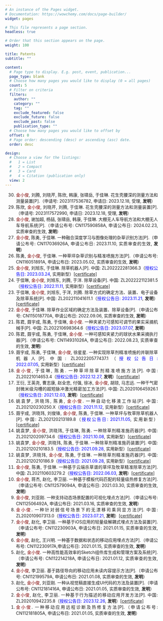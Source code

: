 ```yaml
---
# An instance of the Pages widget.
# Documentation: https://wowchemy.com/docs/page-builder/
widget: pages

# This file represents a page section.
headless: true

# Order that this section appears on the page.
weight: 100

title: Patents
subtitle: ""

content:
  # Page type to display. E.g. post, event, publication...
  page_type: blank
  # Choose how many pages you would like to display (0 = all pages)
  count: 5
  # Filter on criteria
  filters:
    author: ""
    category: ""
    tag: ""
    exclude_featured: false
    exclude_future: false
    exclude_past: false
    publication_type: ""
  # Choose how many pages you would like to offset by
  offset: 0
  # Page order: descending (desc) or ascending (asc) date.
  order: desc

design:
  # Choose a view for the listings:
  #   1 = List
  #   2 = Compact
  #   3 = Card
  #   4 = Citation (publication only)
  view: 2
---
```


<div style="text-align: justify">
<ol reversed style="padding-inline-start: 36px">
<li><font color="800000">金小俊</font>, 刘腾, 刘晓芹, 陈欣, 韩康, 张啸岳, 于佳琳. 花生壳腰深的测量方法和测量装置[P].（申请号: 2023117536782, 申请日: 2023.12.18, 受理, <b>发明</b>）</li>
<li>陈欣, <font color="800000">金小俊</font>, 刘晓芹, 刘腾, 于佳琳. 花生壳腰深的测量方法和测量装置[P].（申请号: 2023117572990, 申请日: 2023.12.18, 受理, <b>发明</b>）</li>
<li><font color="800000">金小俊</font>, 谢加超, 杨喆, 张啸岳, 韩康, 于佳琳. 大棚无人车导航方法和大棚无人车导航系统[P].（申请公布号: CN117590858A, 申请公布日: 2024.02.23, 实质审查的生效, <b>发明</b>）</li>
<li><font color="800000">金小俊</font>, 陈勇, 于佳琳. 一种融合深度学习与图像处理的杂草识别方法[P].（申请公布号: CN117036926A, 申请公布日: 2023.11.10, 实质审查的生效, <b>发明</b>）</li>
<li>陈勇, <font color="800000">金小俊</font>, 于佳琳. 一种草坪杂草识别与精准喷施方法[P].（申请公布号: CN116051891A, 申请公布日: 2023.05.02, 实质审查的生效, <b>发明</b>）</li>
<li><font color="800000">金小俊</font>, 刘旭东, 于佳琳. 除草机器人[P]. 中国: ZL202222281366.3（<font color="0000FF">授权公告日: 2023.03.24</font>, 实用新型）<a href="./archive/patent/除草机器人.pdf">[certificate]</a ></li>
<li>于佳琳, <font color="800000">金小俊</font>, 刘旭东, 刘腾, 于洋. 除草设备[P]. 中国: ZL202222112381.5（<font color="0000FF">授权公告日: 2022.11.11</font>, 实用新型）<a href="./archive/patent/除草设备.pdf">[certificate]</a ></li>
<li>于佳琳, <font color="800000">金小俊</font>, 刘旭东, 于洋, 刘腾. 除草方式的确定方法、装置、电子设备及除草系统[P]. 中国: ZL202211041611.1（<font color="0000FF">授权公告日: 2023.11.21</font>, <b>发明</b>）<a href="./archive/patent/除草方式的确定方法、装置、电子设备及除草系统.pdf">[certificate]</a ></li>
<li><font color="800000">金小俊</font>, 于佳琳. 除草作业区域的确定方法及装置、除草设备[P].（申请公布号: CN115018770A, 申请公布日: 2022.09.06, 实质审查的生效, <b>发明</b>）</li>
<li>陈君, 聂宇成, 陈勇, 于佳琳, <font color="800000">金小俊</font>. 一种夹紧力可感知可调节的果实采摘机械手[P]. 中国: ZL202210698364.6（<font color="0000FF">授权公告日: 2023.07.07</font>, <b>发明</b>）</li>
<li>陈君, 聂宇成, 陈勇, 于佳琳, <font color="800000">金小俊</font>. 一种可感知夹紧力的球状水果采摘执行器[P].（申请公布号: CN114931026A, 申请公布日: 2022.08.23, 实质审查的生效, <b>发明</b>）</li>
<li>聂宇成, 陈勇, 于佳琳, <font color="800000">金小俊</font>, 徐星星. 一种实现除草剂精准喷施的并联除草机器人[P]. 中国: ZL202220577437.1（<font color="0000FF">授权公告日: 2022.07.05</font>, 实用新型）<a href="./archive/patent/一种实现除草剂精准喷施的并联除草机器人.pdf">[certificate]</a ></li>
<li><font color="800000">金小俊</font>, 于佳琳, 陈勇. 一种草坪除草剂精准喷施方法[P]. 中国: ZL20221014653.4（<font color="0000FF">授权公告日: 2022.12.27</font>, <b>发明</b>）<a href="./archive/patent/一种草坪除草剂精准喷施方法.pdf">[certificate]</a ></li>
<li>王衍, 王英尧, 曹志康, 赵全忠, 付强, 徐冰, <font color="800000">金小俊</font>, 胡琼, 马志远. 一种干气密封微米级沟槽的超短脉冲激光精密加工方法[P]. 中国: ZL202010645926.1（<font color="0000FF">授权公告日: 2021.12.03</font>, <b>发明</b>）<a href="./archive/patent/一种干气密封微米级沟槽的超短脉冲激光精密加工方法.pdf">[certificate]</a ></li>
<li>姚袁梦, 洪晓玮, 陈勇, <font color="800000">金小俊</font>. 一种自动化移液工作站[P]. 中国: ZL202120230250.X（<font color="0000FF">授权公告日: 2021.11.12</font>, 实用新型）<a href="./archive/patent/一种自动化移液工作站.pdf">[certificate]</a ></li>
<li>聂宇成, 洪晓玮, 刘俊锋, <font color="800000">金小俊</font>, 陈勇, 于佳琳. 一种草坪与牧草除草机器人[P]. 中国: ZL202120213189.8（<font color="0000FF">授权公告日: 2021.11.05</font>, 实用新型）<a href="./archive/patent/一种草坪与牧草除草机器人.pdf">[certificate]</a ></li>
<li>姚袁梦, <font color="800000">金小俊</font>, 洪晓玮, 于佳琳, 陈勇. 一种除草剂精准施药器[P]. 中国: ZL202120209734.6（<font color="0000FF">授权公告日: 2021.10.08</font>, 实用新型）<a href="./archive/patent/一种除草剂精准施药器-2.pdf">[certificate]</a ></li>
<li>姚袁梦, <font color="800000">金小俊</font>, 洪晓玮, 陈勇, 于佳琳. 一种除草剂精准施药装置[P]. 中国: ZL202120210183.5（<font color="0000FF">授权公告日: 2021.09.28</font>, 实用新型）<a href="./archive/patent/一种除草剂精准施药装置.pdf">[certificate]</a ></li>
<li>姚袁梦, 洪晓玮, <font color="800000">金小俊</font>, 陈勇, 于佳琳. 一种除草剂精准施药器[P]. 中国: ZL202120210186.9（<font color="0000FF">授权公告日: 2021.09.28</font>, 实用新型）<a href="./archive/patent/一种除草剂精准施药器-1.pdf">[certificate]</a ></li>
<li><font color="800000">金小俊</font>, 陈勇, 于佳琳. 一种基于云端杀草谱的草坪及牧草精准除草方法[P]. 中国: ZL202110603279.2（<font color="0000FF">授权公告日: 2022.06.03</font>, <b>发明</b>）<a href="./archive/patent/一种基于云端杀草谱的草坪及牧草精准除草方法.pdf">[certificate]</a ></li>
<li><font color="800000">金小俊</font>, 蒋杰, 赵化, 李卫丽. 一种基于模板代码匹配的轻量级热修复方法[P].（申请公布号: CN112579094A, 申请公布日: 2021.03.30, 实质审查的生效, <b>发明</b>）</li>
<li><font color="800000">金小俊</font>, 刘亚刚. 一种支持动态场景配置的可视化埋点方法[P].（申请公布号: CN112506492A, 申请公布日: 2021.03.16, 实质审查的生效, <b>发明</b>）</li>
<li><font color="800000">金小俊</font>. 一种针对弱信号场景下的无漂移司乘同显方法[P]. 中国: ZL202010907313.0（<font color="0000FF">授权公告日: 2023.07.21</font>, <b>发明</b>）<a href="./archive/patent/一种针对弱信号场景下的无漂移司乘同显方法.pdf">[certificate]</a ></li>
<li><font color="800000">金小俊</font>, 赵化, 李卫丽. 一种基于iOS应用的轻量级解耦式埋点方法及装置[P].（申请公布号: CN112230903A, 申请公布日: 2021.01.15, 实质审查的生效, <b>发明</b>）</li>
<li><font color="800000">金小俊</font>, 赵化, 王兴明. 一种基于数据和状态的移动应用埋点方法[P].（申请公布号: CN112230917A,申请公布日: 2021.01.15, 实质审查的生效, <b>发明</b>）</li>
<li>赵化, <font color="800000">金小俊</font>. 一种高性能高效率的Sketch组件库生成和管理方案及系统[P].（申请公布号: CN112214218A, 申请公布日: 2021.01.12, 实质审查的生效, <b>发明</b>）</li>
<li><font color="800000">金小俊</font>, 李卫丽. 基于路径导向的移动应用未读内容提示方法[P].（申请公布号: CN112199579A, 申请公布日: 2021.01.08, 实质审查的生效, <b>发明</b>）</li>
<li>赵化, <font color="800000">金小俊</font>, 刘亚刚. 一种从视觉稿直接生成UI代码的方法及装置[P].（申请公布号: CN112181416A, 申请公布日: 2021.01.05, 实质审查的生效, <b>发明</b>）</li>
<li><font color="800000">金小俊</font>, 赵化, 李卫丽. 一种基于行为描述的移动应用开发方法[P]. 中国: ZL202010942235.8（<font color="0000FF">授权公告日: 2023.12.26</font>, <b>发明</b>）<a href="./archive/patent/一种基于行为描述的移动应用开发方法.pdf">[certificate]</a ></li>
<li><font color="800000">金小俊</font>. 一种移动应用远程诊断及热修复方法[P].（申请公布号: CN112181805A, 申请公布日: 2021.01.05, 实质审查的生效, <b>发明</b>）</li>
</ol>
</div>
